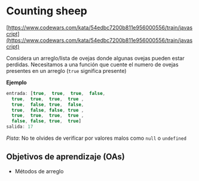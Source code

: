 # Counting sheep

[https://www.codewars.com/kata/54edbc7200b811e956000556/train/javascript](https://www.codewars.com/kata/54edbc7200b811e956000556/train/javascript)

Considera un arreglo/lista de ovejas donde algunas ovejas pueden estar perdidas.
Necesitamos a una función que cuente el numero de ovejas presentes en un arreglo
(`true` significa presente)

__Ejemplo__

```js
entrada: [true,  true,  true,  false,
  true,  true,  true,  true ,
  true,  false, true,  false,
  true,  false, false, true ,
  true,  true,  true,  true ,
  false, false, true,  true]
salida: 17
```

_Pista_: No te olvides de verificar por valores malos como `null` o `undefined`

## Objetivos de aprendizaje (OAs)

- Métodos de arreglo
